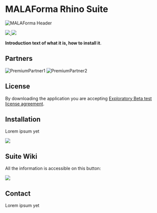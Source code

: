 # MALAForma Rhino Suite

![MALAForma Header](https://github.com/cgburgos/MALAForma-Rhino-Suite/wiki/res/img/PageHeader.png)

<a href="https://twitter.com/_cgburgos
" target="_blank">
<img
src="https://img.shields.io/badge/Twitter-informational?style=for-the-badge&logoColor=white&logo=twitter"/>
</a>
<a href="https://github.com/cgburgos
" target="_blank">
<img
src="https://img.shields.io/badge/github-informational?style=for-the-badge&logoColor=white&logo=github"/>
</a>

**Introduction text of what it is, how to install it**.

## Partners

![PremiumPartner1](https://github.com/cgburgos/MALAForma-Rhino-Suite/wiki/res/img/PremiumPartner1.png)
![PremiumPartner2](https://github.com/cgburgos/MALAForma-Rhino-Suite/wiki/res/img/PremiumPartner2.png)

## License

By downloading the application you are accepting [Exploratory Beta test license agreement](https://github.com/cgburgos/MALAForma-Rhino-Suite/wiki/license.md).

## Installation

Lorem ipsum yet

<a href="https://github.com/cgburgos/MALAForma-Rhino-Suite/releases/latest
" target="_blank">
<img
src="https://img.shields.io/badge/Latest release-informational?style=for-the-badge&logoColor=white&logo=github"/>
</a>

## Suite Wiki

All the information is accessible on this button:

<a href="https://github.com/cgburgos/MALAForma-Rhino-Suite/wiki
" target="_blank">
<img
src="https://img.shields.io/badge/MALAForma Rhino WIKI-informational?style=for-the-badge&logoColor=white&logo=github"/>
</a>

## Contact

Lorem ipsum yet
